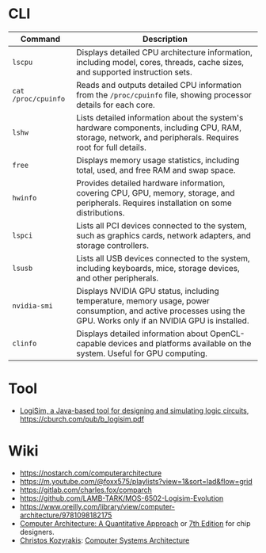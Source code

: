 # CLI 
| Command             | Description                                                                                                                                                       |
| ------------------- | ----------------------------------------------------------------------------------------------------------------------------------------------------------------- |
| `lscpu`             | Displays detailed CPU architecture information, including model, cores, threads, cache sizes, and supported instruction sets.                                     |
| `cat /proc/cpuinfo` | Reads and outputs detailed CPU information from the `/proc/cpuinfo` file, showing processor details for each core.                                                |
| `lshw`              | Lists detailed information about the system's hardware components, including CPU, RAM, storage, network, and peripherals. Requires root for full details.         |
| `free`              | Displays memory usage statistics, including total, used, and free RAM and swap space.                                                                             |
| `hwinfo`            | Provides detailed hardware information, covering CPU, GPU, memory, storage, and peripherals. Requires installation on some distributions.                         |
| `lspci`             | Lists all PCI devices connected to the system, such as graphics cards, network adapters, and storage controllers.                                                 |
| `lsusb`             | Lists all USB devices connected to the system, including keyboards, mice, storage devices, and other peripherals.                                                 |
| `nvidia-smi`        | Displays NVIDIA GPU status, including temperature, memory usage, power consumption, and active processes using the GPU. Works only if an NVIDIA GPU is installed. |
| `clinfo`            | Displays detailed information about OpenCL-capable devices and platforms available on the system. Useful for GPU computing.                                       |



# Tool 

- [LogiSim, a Java-based tool for designing and simulating logic circuits](https://www.cburch.com/logisim), https://cburch.com/pub/b_logisim.pdf

# Wiki 

- https://nostarch.com/computerarchitecture
- https://m.youtube.com/@foxx575/playlists?view=1&sort=lad&flow=grid
- https://gitlab.com/charles.fox/comparch
- https://github.com/LAMB-TARK/MOS-6502-Logisim-Evolution
- https://www.oreilly.com/library/view/computer-architecture/9781098182175
- [Computer Architecture: A Quantitative Approach](https://acs.pub.ro/~cpop/SMPA/Computer%20Architecture,%20Sixth%20Edition_%20A%20Quantitative%20Approach%20(%20PDFDrive%20).pdf) or [7th Edition](https://shop.elsevier.com/books/computer-architecture/hennessy/978-0-443-15406-5) for chip designers.
- [Christos Kozyrakis](https://web.stanford.edu/~kozyraki/#teaching): [Computer Systems Architecture](https://web.stanford.edu/class/ee282)
